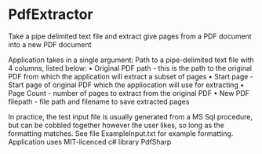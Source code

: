 # PdfExtractor
Take a pipe delimited text file and extract give pages from a PDF document into a new PDF document

Application takes in a single argument: Path to a pipe-delimited text file with 4 columns, listed below:
  • Original PDF path - this is the path to the original PDF from which the application will extract a subset of pages
  • Start page - Start page of original PDF which the appliocation will use for extracting 
  • Page Count - number of pages to extract from the original PDF
  • New PDF filepath - file path and filename to save extracted pages 

In practice, the test input file is usually generated from a MS Sql procedure, but can be cobbled together however the user likes, so long as the formatting matches. See file ExampleInput.txt for example formatting. Application uses MIT-licenced c# library PdfSharp 

